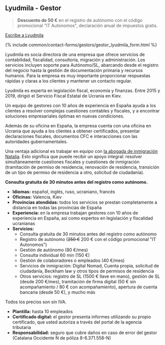 <span id="lyudmila-d" class="legacy-anchor"></span>
<span id="lyudmila-d---gestor" class="legacy-anchor"></span>
## Lyudmila - Gestor

> **Descuento de 50 €** en el registro de autónomo con el código promocional "IT Autonomos", declaración anual de
> impuestos gratis.

<a href="#" class="btn-contact-specialist" onclick="contactGestorLyudmila(); return false;">Escribe a Lyudmila</a>

{% include common/contact-forms/gestors/gestor_lyudmila_form.html %}

Lyudmila es socia directora de una empresa que ofrece servicios de contabilidad, fiscalidad, consultoría, migración y
administración. Los servicios incluyen soporte para Autónomo/SL, abarcando desde el registro del negocio hasta la gestión
de documentación primaria y recursos humanos. Para la empresa es muy importante proporcionar respuestas rápidas y claras
a los clientes y mantener un contacto regular.

Lyudmila es experta en legislación fiscal, economía y finanzas. Entre 2015 y 2019, dirigió el Servicio Fiscal Estatal de
Ucrania en Kiev.

Un equipo de gestores con 10 años de experiencia en España ayuda a los clientes a resolver complejas cuestiones
contables y fiscales, y a encontrar soluciones empresariales óptimas en nuevas condiciones.

Además de su oficina en España, la empresa cuenta con una oficina en Ucrania que ayuda a los clientes a obtener
certificados, presentar declaraciones fiscales, documentos CFC e interacciones con las autoridades gubernamentales.

Una ventaja adicional es trabajar en equipo con [la abogada de inmigración Natalia](#natalya-d---abogada-de-inmigración).
Esto significa que puede recibir un apoyo integral: resolver simultáneamente cuestiones fiscales y
cuestiones de inmigración (tramitación de permiso de residencia, renovación de residencia, transición de un tipo de permiso de residencia a otro, solicitud de ciudadanía).

**Consulta gratuita de 30 minutos antes del registro como autónomo.**

- **Idiomas:** español, inglés, ruso, ucraniano, francés
- **Oficinas:** Valencia, Kiev
- **Provincias atendidas:** todos los servicios se prestan completamente a distancia en todas las provincias de España
- **Experiencia:** en la empresa trabajan gestores con 10 años de experiencia en España, así como expertos en
  legislación y fiscalidad ucranianas
- **Servicios:**
    - Consulta gratuita de 30 minutos antes del registro como autónomo
    - Registro de autónomo (<s>250 €</s> 200 € con el código promocional "IT Autonomos")
    - Gestión de autónomo (80 €/mes)
    - Consulta individual 60 min (150 €)
    - Gestión de colaboradores o empleados (40 €/mes)
    - Servicios de inmigración: Digital Nomad, Cuenta propia, solicitud de ciudadanía, Beckham law y otros tipos de permisos de residencia
    - Otros servicios: registro de SL (1500 € llave en mano), gestión de SL (desde 200 €/mes), tramitación de firma
      digital (50 € sin acompañamiento / 80 € con acompañamiento), apertura de cuenta bancaria (desde 50 €), y mucho más

Todos los precios son sin IVA.

- **Plantilla:** hasta 10 empleados
- **Certificado digital:** el gestor presenta informes utilizando su propio certificado, que usted autoriza a través del portal de la agencia tributaria
- **Responsabilidad:** seguro que cubre daños en caso de error del gestor (Catalana Occidente N de póliza 8-6.371.558-N) 
